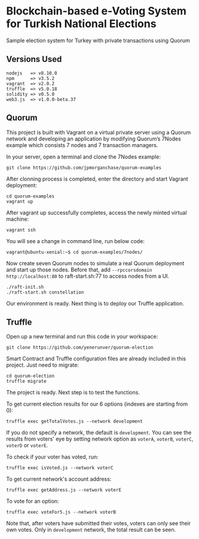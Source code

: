 # Blockchain-based e-Voting System for Turkish National Elections
Sample election system for Turkey with private transactions using Quorum

## Versions Used
```
nodejs   => v8.10.0
npm      => v3.5.2
vagrant  => v2.0.2
truffle  => v5.0.18
solidity => v0.5.0
web3.js  => v1.0.0-beta.37
```

## Quorum
This project is built with Vagrant on a virtual private server using a Quorum network and developing an application by modifying Quorum’s 7Nodes example which consists 7 nodes and 7 transaction managers.

In your server, open a terminal and clone the 7Nodes example:

```
git clone https://github.com/jpmorganchase/quorum-examples
```

After clonning process is completed, enter the directory and start Vagrant deployment:

```
cd quorum-examples
vagrant up
```

After vagrant up successfully completes, access the newly minted virtual machine:

```
vagrant ssh
```

You will see a change in command line, run below code:

```
vagrant@ubuntu-xenial:~$ cd quorum-examples/7nodes/
```

Now create seven Quorum nodes to simulate a real Quorum deployment and start up those nodes. Before that, add `--rpccorsdomain http://localhost:80` to raft-start.sh:77 to access nodes from a UI.

```
./raft-init.sh
./raft-start.sh constellation
```

Our environment is ready. Next thing is to deploy our Truffle application.

## Truffle

Open up a new terminal and run this code in your workspace:

```
git clone https://github.com/yenerunver/quorum-election
```

Smart Contract and Truffle configuration files are already included in this project. Just need to migrate:

```
cd quorum-election
truffle migrate
```

The project is ready. Next step is to test the functions.

To get current election results for our 6 options (indexes are starting from 0):

```
truffle exec getTotalVotes.js --network development
```

If you do not specify a network, the default is `development`. You can see the results from voters' eye by setting network option as `voterA`, `voterB`, `voterC`, `voterD` or `voterE`.

To check if your voter has voted, run:

```
truffle exec isVoted.js --network voterC
```

To get current network's account address:

```
truffle exec getAddress.js --network voterE
```

To vote for an option:

```
truffle exec voteFor5.js --network voterB
```

Note that, after voters have submitted their votes, voters can only see their own votes. Only in `development` network, the total result can be seen.

